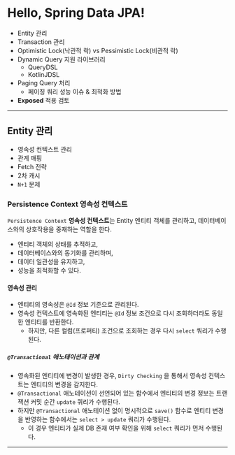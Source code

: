 # Hello, Spring Data JPA!

- Entity 관리
- Transaction 관리
- Optimistic Lock(낙관적 락) vs Pessimistic Lock(비관적 락)
- Dynamic Query 지원 라이브러리
  - QueryDSL
  - KotlinJDSL
- Paging Query 처리 
  - 페이징 쿼리 성능 이슈 & 최적화 방법
- **Exposed** 적용 검토

---

## Entity 관리

- 영속성 컨텍스트 관리
- 관계 매핑
- Fetch 전략
- 2차 캐시
- `N+1` 문제

### Persistence Context 영속성 컨텍스트

`Persistence Context` **영속성 컨텍스트**는 Entity 엔티티 객체를 관리하고,
데이터베이스와의 상호작용을 중재하는 역할을 한다.

- 엔티티 객체의 상태를 추적하고,
- 데이터베이스와의 동기화를 관리하며,
- 데이터 일관성을 유지하고,
- 성능을 최적화할 수 있다.

#### 영속성 관리

- 엔티티의 영속성은 `@Id` 정보 기준으로 관리된다.
- 영속성 컨텍스트에 영속화된 엔티티는 `@Id` 정보 조건으로 다시 조회하더라도 동일한 엔티티를 반환한다.
  - 하지만, 다른 컬럼(프로퍼티) 조건으로 조회하는 경우 다시 `select` 쿼리가 수행된다.

##### `@Transactional` 애노테이션과 관계

- 영속화된 엔티티에 변경이 발생한 경우, `Dirty Checking` 을 통해서 영속성 컨텍스트는 엔티티의 변경을 감지한다.
- `@Transactional` 애노테이션이 선언되어 있는 함수에서 엔티티의 변경 정보는 트랜잭션 커밋 순간 `update` 쿼리가 수행된다.
- 하지만 `@Transactional` 애노테이션 없이 명시적으로 `save()` 함수로 엔티티 변경을 반영하는 함수에서는 `select > update` 쿼리가 수행된다.
  - 이 경우 엔티티가 실제 DB 존재 여부 확인을 위해 `select` 쿼리가 먼저 수행된다.

---
